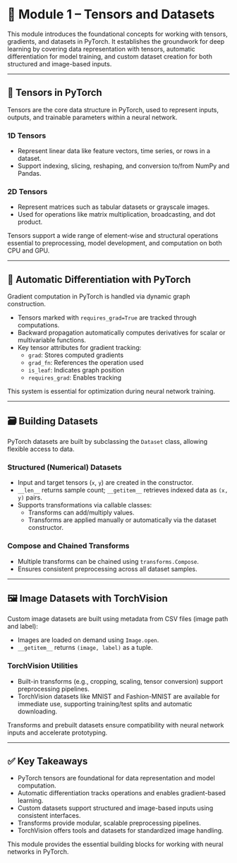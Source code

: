 # 🧠 Module 1 – Tensors and Datasets

This module introduces the foundational concepts for working with tensors, gradients, and datasets in PyTorch. It establishes the groundwork for deep learning by covering data representation with tensors, automatic differentiation for model training, and custom dataset creation for both structured and image-based inputs.

---

## 🔢 Tensors in PyTorch

Tensors are the core data structure in PyTorch, used to represent inputs, outputs, and trainable parameters within a neural network.

### 1D Tensors

- Represent linear data like feature vectors, time series, or rows in a dataset.
- Support indexing, slicing, reshaping, and conversion to/from NumPy and Pandas.

### 2D Tensors

- Represent matrices such as tabular datasets or grayscale images.
- Used for operations like matrix multiplication, broadcasting, and dot product.

Tensors support a wide range of element-wise and structural operations essential to preprocessing, model development, and computation on both CPU and GPU.

---

## 🧠 Automatic Differentiation with PyTorch

Gradient computation in PyTorch is handled via dynamic graph construction.

- Tensors marked with `requires_grad=True` are tracked through computations.
- Backward propagation automatically computes derivatives for scalar or multivariable functions.
- Key tensor attributes for gradient tracking:
  - `grad`: Stores computed gradients
  - `grad_fn`: References the operation used
  - `is_leaf`: Indicates graph position
  - `requires_grad`: Enables tracking

This system is essential for optimization during neural network training.

---

## 🗃️ Building Datasets

PyTorch datasets are built by subclassing the `Dataset` class, allowing flexible access to data.

### Structured (Numerical) Datasets

- Input and target tensors (`x`, `y`) are created in the constructor.
- `__len__` returns sample count; `__getitem__` retrieves indexed data as `(x, y)` pairs.
- Supports transformations via callable classes:
  - Transforms can add/multiply values.
  - Transforms are applied manually or automatically via the dataset constructor.

### Compose and Chained Transforms

- Multiple transforms can be chained using `transforms.Compose`.
- Ensures consistent preprocessing across all dataset samples.

---

## 🖼️ Image Datasets with TorchVision

Custom image datasets are built using metadata from CSV files (image path and label):

- Images are loaded on demand using `Image.open`.
- `__getitem__` returns `(image, label)` as a tuple.

### TorchVision Utilities

- Built-in transforms (e.g., cropping, scaling, tensor conversion) support preprocessing pipelines.
- TorchVision datasets like MNIST and Fashion-MNIST are available for immediate use, supporting training/test splits and automatic downloading.

Transforms and prebuilt datasets ensure compatibility with neural network inputs and accelerate prototyping.

---

## ✅ Key Takeaways

- PyTorch tensors are foundational for data representation and model computation.
- Automatic differentiation tracks operations and enables gradient-based learning.
- Custom datasets support structured and image-based inputs using consistent interfaces.
- Transforms provide modular, scalable preprocessing pipelines.
- TorchVision offers tools and datasets for standardized image handling.

This module provides the essential building blocks for working with neural networks in PyTorch.
